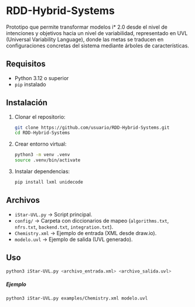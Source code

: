 # RDD-Hybrid-Systems

Prototipo que permite transformar modelos i* 2.0 desde el nivel de intenciones y objetivos hacia un nivel de variabilidad, representado en UVL (Universal Variability Language), donde las metas se traducen en configuraciones concretas del sistema mediante árboles de características.

## Requisitos

- Python 3.12 o superior  
- `pip` instalado  

## Instalación

1. Clonar el repositorio:

   ```bash
   git clone https://github.com/usuario/RDD-Hybrid-Systems.git
   cd RDD-Hybrid-Systems
   ```

2. Crear entorno virtual:

   ```bash
   python3 -m venv .venv
   source .venv/bin/activate   
   ```

3. Instalar dependencias:

   ```bash
   pip install lxml unidecode 
   ```

## Archivos 

* `iStar-UVL.py`  → Script principal.
* `config/`       → Carpeta con diccionarios de mapeo (`algorithms.txt`, `nfrs.txt`, `backend.txt`, `integration.txt`).
* `Chemistry.xml` → Ejemplo de entrada (XML desde draw.io).
* `modelo.uvl`    → Ejemplo de salida (UVL generado).

## Uso

```bash
python3 iStar-UVL.py <archivo_entrada.xml> <archivo_salida.uvl>
```

##### Ejemplo

```bash
python3 iStar-UVL.py examples/Chemistry.xml modelo.uvl
```
